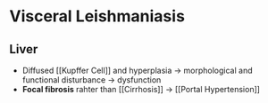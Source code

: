 # Visceral Leishmaniasis
## Liver
- Diffused [[Kupffer Cell]] and hyperplasia -> morphological and functional disturbance -> dysfunction
- **Focal fibrosis** rahter than [[Cirrhosis]] -> [[Portal Hypertension]]

